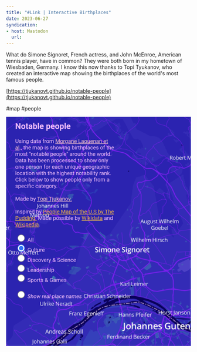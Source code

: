```yaml
---
title: "#Link | Interactive Birthplaces"
date: 2023-06-27
syndication: 
- host: Mastodon
  url: 
---
```


What do Simone Signoret, French actress, and John McEnroe, American tennis player, have in common? They were both born in my hometown of Wiesbaden, Germany. I know this now thanks to Topi Tyukanov, who created an interactive map showing the birthplaces of the world's most famous people.

[https://tjukanovt.github.io/notable-people](https://tjukanovt.github.io/notable-people)

#map #people

![06-27-notable-people](images/06-27-notable-people.png)

